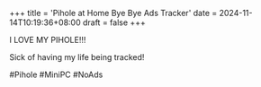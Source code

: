 +++
title = 'Pihole at Home Bye Bye Ads Tracker'
date = 2024-11-14T10:19:36+08:00
draft = false
+++


I LOVE MY PIHOLE!!!  

Sick of having my life being tracked!

#Pihole #MiniPC #NoAds